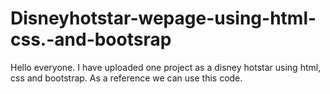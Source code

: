 # Disneyhotstar-wepage-using-html-css.-and-bootsrap
Hello everyone. I have uploaded one project as a disney hotstar using html, css and bootstrap. As a reference we can use this code.
